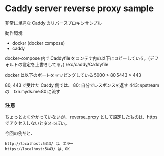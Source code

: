 # Caddy server reverse proxy sample

非常に単純な Caddy のリバースプロキシサンプル

動作環境
- docker (docker compose)
- caddy

docker-compose 内で Caddyfile をコンテナ内の以下にコピーしている。(デフォルトの設定を上書きしてる。)
/etc/caddy/Caddyfile

docker は以下のポートをマッピングしている
5000 > 80
5443 > 443

80, 443 で受けた Caddy 側では、
80: 自分でレスポンスを返す
443: upstream の　txn.myds.me:80 に流す

### 注意
ちょっとよく分かっていないが、
reverse_proxy として設定したものは、https でアクセスしないとダメっぽい。

今回の例だと、
```
http://localhost:5443/ は、エラー
https://localhost:5443/ は、OK
```
